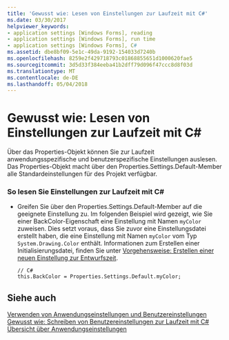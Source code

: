 ```yaml
---
title: 'Gewusst wie: Lesen von Einstellungen zur Laufzeit mit C#'
ms.date: 03/30/2017
helpviewer_keywords:
- application settings [Windows Forms], reading
- application settings [Windows Forms], run time
- application settings [Windows Forms], C#
ms.assetid: dbe8bf09-5e1c-49da-9192-154033d7240b
ms.openlocfilehash: 8259e2f429718793c01868855651d1000620fae5
ms.sourcegitcommit: 3d5d33f384eeba41b2dff79d096f47ccc8d8f03d
ms.translationtype: MT
ms.contentlocale: de-DE
ms.lasthandoff: 05/04/2018
---
```

# <a name="how-to-read-settings-at-run-time-with-c"></a>Gewusst wie: Lesen von Einstellungen zur Laufzeit mit C# #
Über das Properties-Objekt können Sie zur Laufzeit anwendungsspezifische und benutzerspezifische Einstellungen auslesen. Das Properties-Objekt macht über den Properties.Settings.Default-Member alle Standardeinstellungen für des Projekt verfügbar.  
  
### <a name="to-read-settings-at-run-time-with-c"></a>So lesen Sie Einstellungen zur Laufzeit mit C#  
  
-   Greifen Sie über den Properties.Settings.Default-Member auf die geeignete Einstellung zu. Im folgenden Beispiel wird gezeigt, wie Sie einer BackColor-Eigenschaft eine Einstellung mit Namen `myColor` zuweisen. Dies setzt voraus, dass Sie zuvor eine Einstellungsdatei erstellt haben, die eine Einstellung mit Namen `myColor` vom Typ `System.Drawing.Color` enthält. Informationen zum Erstellen einer Initialisierungsdatei, finden Sie unter [Vorgehensweise: Erstellen einer neuen Einstellung zur Entwurfszeit](../../../../docs/framework/winforms/advanced/how-to-create-a-new-setting-at-design-time.md).  
  
    ```  
    // C#  
    this.BackColor = Properties.Settings.Default.myColor;  
    ```  
  
## <a name="see-also"></a>Siehe auch  
 [Verwenden von Anwendungseinstellungen und Benutzereinstellungen](../../../../docs/framework/winforms/advanced/using-application-settings-and-user-settings.md)  
 [Gewusst wie: Schreiben von Benutzereinstellungen zur Laufzeit mit C#](../../../../docs/framework/winforms/advanced/how-to-write-user-settings-at-run-time-with-csharp.md)  
 [Übersicht über Anwendungseinstellungen](../../../../docs/framework/winforms/advanced/application-settings-overview.md)
